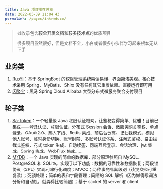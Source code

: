 ```yaml
---
title: Java 项目推荐总览
date: 2022-05-09 11:04:43
permalink: /pages/introduce/
---
```

> 拟收录包含**较全开发文档**和**较多技术点**的优质项目
>
> 很多项目虽然很好，但是文档不全，小白或者很多小伙伴学习起来根本无从下手

## 业务类

1. [RuoYi](https://gitee.com/y_project/RuoYi)：基于 SpringBoot 的权限管理系统易读易懂、界面简洁美观。核心技术采用 Spring、MyBatis、Shiro 没有任何其它重度依赖。直接运行即可用
2. [闪聚宝](https://www.bilibili.com/video/BV17v411V79c?p=1)：黑马 Spring Cloud Alibaba 大型分布式微服务聚合支付项目

## 轮子类

1. [Sa-Token](https://gitee.com/dromara/sa-token)：一个轻量级 Java 权限认证框架，让鉴权变得简单、优雅！目前已集成——登录认证、权限认证、分布式 Session 会话、微服务网关鉴权、单点登录、OAuth2.0、踢人下线、Redis 集成、前后台分离、记住我模式、模拟他人账号、临时身份切换、账号封禁、多账号认证体系、注解式鉴权、路由拦截式鉴权、花式 token 生成、自动续签、同端互斥登录、会话治理、jwt 集成、Spring 集成、WebFlux 集成……
2. [MYDB](https://github.com/CN-GuoZiyang/MYDB)：一个 Java 实现的简单的数据库，部分原理参照自 MySQL、PostgreSQL 和 SQLite。实现了以下功能：数据的可靠性和数据恢复；两段锁协议（2PL）实现可串行化调度；MVCC；两种事务隔离级别（读提交和可重复读）；死锁处理；简单的表和字段管理；简陋的 SQL 解析（因为懒得写词法分析和自动机，就弄得比较简陋）；基于 socket 的 server 和 client
